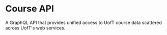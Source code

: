 # Course API
A GraphQL API that provides unified access to UofT course data scattered across UofT's web services. 